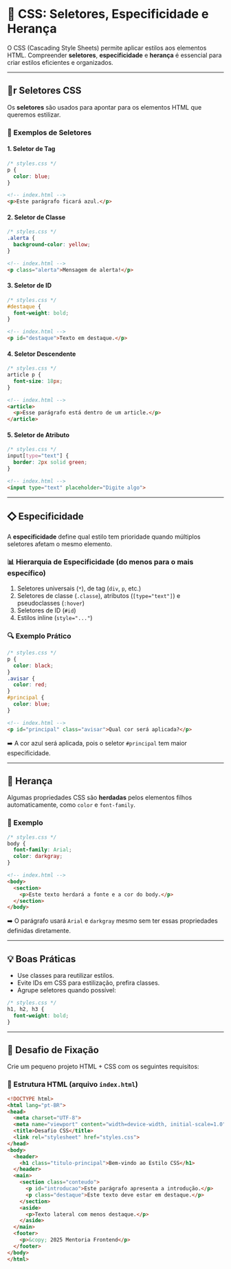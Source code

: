# 🎨 CSS: Seletores, Especificidade e Herança

O CSS (Cascading Style Sheets) permite aplicar estilos aos elementos HTML. Compreender **seletores**, **especificidade** e **herança** é essencial para criar estilos eficientes e organizados.

---

## 🏏r Seletores CSS

Os **seletores** são usados para apontar para os elementos HTML que queremos estilizar.

### 🔹 Exemplos de Seletores

#### 1. Seletor de Tag

```css
/* styles.css */
p {
  color: blue;
}
```

```html
<!-- index.html -->
<p>Este parágrafo ficará azul.</p>
```

#### 2. Seletor de Classe

```css
/* styles.css */
.alerta {
  background-color: yellow;
}
```

```html
<!-- index.html -->
<p class="alerta">Mensagem de alerta!</p>
```

#### 3. Seletor de ID

```css
/* styles.css */
#destaque {
  font-weight: bold;
}
```

```html
<!-- index.html -->
<p id="destaque">Texto em destaque.</p>
```

#### 4. Seletor Descendente

```css
/* styles.css */
article p {
  font-size: 18px;
}
```

```html
<!-- index.html -->
<article>
  <p>Esse parágrafo está dentro de um article.</p>
</article>
```

#### 5. Seletor de Atributo

```css
/* styles.css */
input[type="text"] {
  border: 2px solid green;
}
```

```html
<!-- index.html -->
<input type="text" placeholder="Digite algo">
```

---

## 🮮 Especificidade

A **especificidade** define qual estilo tem prioridade quando múltiplos seletores afetam o mesmo elemento.

### 📊 Hierarquia de Especificidade (do menos para o mais específico)

1. Seletores universais (`*`), de tag (`div`, `p`, etc.)
2. Seletores de classe (`.classe`), atributos (`[type="text"]`) e pseudoclasses (`:hover`)
3. Seletores de ID (`#id`)
4. Estilos inline (`style="..."`)

### 🔍 Exemplo Prático

```css
/* styles.css */
p {
  color: black;
}
.avisar {
  color: red;
}
#principal {
  color: blue;
}
```

```html
<!-- index.html -->
<p id="principal" class="avisar">Qual cor será aplicada?</p>
```

➡️ A cor azul será aplicada, pois o seletor `#principal` tem maior especificidade.

---

## 🌱 Herança

Algumas propriedades CSS são **herdadas** pelos elementos filhos automaticamente, como `color` e `font-family`.

### 🔹 Exemplo

```css
/* styles.css */
body {
  font-family: Arial;
  color: darkgray;
}
```

```html
<!-- index.html -->
<body>
  <section>
    <p>Este texto herdará a fonte e a cor do body.</p>
  </section>
</body>
```

➡️ O parágrafo usará `Arial` e `darkgray` mesmo sem ter essas propriedades definidas diretamente.

---

## 💡 Boas Práticas

- Use classes para reutilizar estilos.
- Evite IDs em CSS para estilização, prefira classes.
- Agrupe seletores quando possível:

```css
/* styles.css */
h1, h2, h3 {
  font-weight: bold;
}
```

---

## 🚀 Desafio de Fixação

Crie um pequeno projeto HTML + CSS com os seguintes requisitos:

### 🧱 Estrutura HTML (arquivo `index.html`)

```html
<!DOCTYPE html>
<html lang="pt-BR">
<head>
  <meta charset="UTF-8">
  <meta name="viewport" content="width=device-width, initial-scale=1.0">
  <title>Desafio CSS</title>
  <link rel="stylesheet" href="styles.css">
</head>
<body>
  <header>
    <h1 class="titulo-principal">Bem-vindo ao Estilo CSS</h1>
  </header>
  <main>
    <section class="conteudo">
      <p id="introducao">Este parágrafo apresenta a introdução.</p>
      <p class="destaque">Este texto deve estar em destaque.</p>
    </section>
    <aside>
      <p>Texto lateral com menos destaque.</p>
    </aside>
  </main>
  <footer>
    <p>&copy; 2025 Mentoria Frontend</p>
  </footer>
</body>
</html>
```



